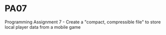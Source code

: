 # PA07
Programming Assignment 7 - Create a "compact, compressible file" to store local player data from a mobile game
